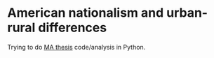 # American nationalism  and urban-rural differences
Trying to do [MA thesis](https://mdjeric.github.io/nationalism-urban-rural-differences.html) code/analysis in Python.
